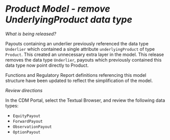# *Product Model - remove UnderlyingProduct data type*

_What is being released?_

Payouts containing an underlier previously referenced the data type `Underlier` which contained a single attribute `underlyingProduct` of type `Product`.  This created an unnecessary extra layer in the model.  This release removes the data type `Underlier`, payouts which previously contained this data type now point directly to Product.

Functions and Regulatory Report definitions referencing this model structure have been updated to reflect the simplification of the model.

_Review directions_

In the CDM Portal, select the Textual Browser, and review the following data types:

- `EquityPayout`
- `ForwardPayout`
- `ObservationPayout`
- `OptionPayout`

